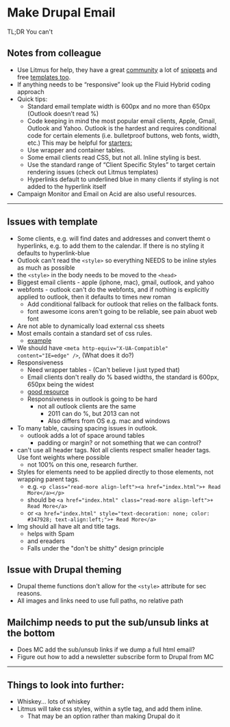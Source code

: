 # Make Drupal Email

TL;DR You can't

## Notes from colleague

* Use Litmus for help, they have a great [community](https://litmus.com/community ) a lot of [snippets](https://litmus.com/community/snippets) and free [templates too](https://litmus.com/community/templates).
* If anything needs to be “responsive” look up the Fluid Hybrid coding approach
* Quick tips:
  * Standard email template width is 600px and no more than 650px (Outlook doesn’t read %)
  * Code keeping in mind the most popular email clients, Apple, Gmail, Outlook and Yahoo. Outlook is the hardest and requires conditional code for certain elements (i.e. bulletproof buttons, web fonts, width, etc.) This may be helpful for [starters:](https://www.emailonacid.com/images/blog_images/downloads/2014/wp_outlook.pdf)
  * Use wrapper and container tables.
  * Some email clients read CSS, but not all. Inline styling is best.
  * Use the standard range of “Client Specific Styles” to target certain rendering issues (check out Litmus templates)
  * Hyperlinks default to underlined blue in many clients if styling is not added to the hyperlink itself
* Campaign Monitor and Email on Acid are also useful resources.

-----------

## Issues with template

* Some clients, e.g. will find dates and addresses and convert themt o hyperlinks, e.g. to add them to the calendar. If there is no styling it defaults to hyperlink-blue
* Outlook can't read the `<style>` so everything NEEDS to be inline styles as much as possible
* the `<style>` in the body needs to be moved to the `<head>`
* Biggest email clients - apple (iphone, mac), gmail, outlook, and yahoo
* webfonts - outlook can't do the webfonts, and if nothing is explicitly applied to outlook, then it defaults to times new roman
  * Add conditional fallback for outlook that relies on the fallback fonts.
  * font awesome icons aren't going to be reliable, see pain abuot web font
* Are not able to dynamically load external css sheets
* Most emails contain a standard set of css rules.
  * [example](https://gist.github.com/aczietlow/f8276268af76f445ea9a1fec1e2c4f00)
* We should have `<meta http-equiv="X-UA-Compatible" content="IE=edge" />`, (What does it do?)
* Responsiveness
  * Need wrapper tables - (Can't believe I just typed that)
  * Email clients don't really do % based widths, the standard is 600px, 650px being the widest
  * [good resource](https://litmus.com/blog/understanding-responsive-and-hybrid-email-design)
  * Responsiveness in outlook is going to be hard
    * not all outlook clients are the same
      * 2011 can do %, but 2013 can not
      * Also differs from OS e.g. mac and windows
* To many table, causing spacing issues in outlook.
  * outlook adds a lot of space around tables
    * padding or margin? or not something that we can control?
* can't use all header tags. Not all clients respect smaller header tags. Use font weights where possible
  * not 100% on this one, research further.
* Styles for elements need to be applied directly to those elements, not wrapping parent tags.
  * e.g. `<p class="read-more align-left"><a href="index.html">+ Read More</a></p>`
  * should be `<a href="index.html" class="read-more align-left">+ Read More</a>`
  * or `<a href="index.html" style="text-decoration: none; color: #347928; text-align:left;">+ Read More</a>`
* Img should all have alt and title tags.
  * helps with Spam
  * and ereaders
  * Falls under the "don't be shitty" design principle

## Issue with Drupal theming

* Drupal theme functions don't allow for the `<style>` attribute for sec reasons.
* All images and links need to use full paths, no relative path

## Mailchimp needs to put the sub/unsub links at the bottom

* Does MC add the sub/unsub links if we dump a full html email?
* Figure out how to add a newsletter subscribe form to Drupal from MC

--------

## Things to look into further:

* Whiskey... lots of whiskey
* Litmus will take css styles, within a sytle tag, and add them inline.
  * That may be an option rather than making Drupal do it